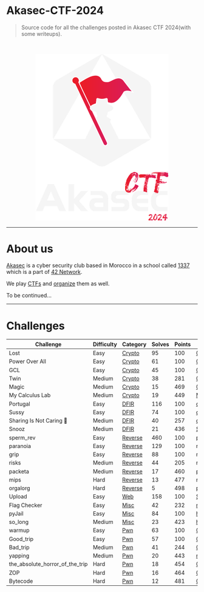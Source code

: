 # Akasec-CTF-2024
> Source code for all the challenges posted in Akasec CTF 2024(with some writeups).

<br>

<p align="center">
  <img src="img/akasec_logo.png"  width="350"/>
</p>

------------------------------

# About us

[Akasec](https://akasec.club) is a cyber security club based in Morocco in a school called [1337](https://1337.ma) which is a part of [42 Network](https://42.fr).

We play [CTFs](https://ctftime.org/team/107202) and [organize](https://ctftime.org/event/2222) them as well.

To be continued...

------------------------------

# Challenges


| Challenge | Difficulty | Category | Solves | Points | Author | Writeup |
| --------- | ---------- | -------- | ------ | ------ | ------ | ------- |
| Lost      | Easy       | [Crypto](https://github.com/AkaSec-1337-CyberSecurity-Club/Akasec-CTF-2024/tree/main/crypto)   | 95     | 100    | [0VN1](https://github.com/sou200) | [Writeup](https://github.com/AkaSec-1337-CyberSecurity-Club/Akasec-CTF-2024/tree/main/crypto#lost) |
| Power Over All | Easy | [Crypto](https://github.com/AkaSec-1337-CyberSecurity-Club/Akasec-CTF-2024/tree/main/crypto) | 61 | 100 | [0VN1](https://github.com/sou200) | [Writeup](https://github.com/AkaSec-1337-CyberSecurity-Club/Akasec-CTF-2024/tree/main/crypto#power-over-all) |
| GCL | Easy | [Crypto](https://github.com/AkaSec-1337-CyberSecurity-Club/Akasec-CTF-2024/tree/main/crypto) | 45 | 100 | [0VN1](https://github.com/sou200) | [Writeup](https://github.com/AkaSec-1337-CyberSecurity-Club/Akasec-CTF-2024/tree/main/crypto#gcl) |
| Twin | Medium | [Crypto](https://github.com/AkaSec-1337-CyberSecurity-Club/Akasec-CTF-2024/tree/main/crypto) | 38 | 281 | [0VN1](https://github.com/sou200) | [Writeup](https://github.com/AkaSec-1337-CyberSecurity-Club/Akasec-CTF-2024/tree/main/crypto#twin) |
| Magic | Medium | [Crypto](https://github.com/AkaSec-1337-CyberSecurity-Club/Akasec-CTF-2024/tree/main/crypto) | 15 | 469 | [0VN1](https://github.com/sou200) | [Writeup](https://github.com/AkaSec-1337-CyberSecurity-Club/Akasec-CTF-2024/tree/main/crypto#magic) |
| My Calculus Lab | Medium | [Crypto](https://github.com/AkaSec-1337-CyberSecurity-Club/Akasec-CTF-2024/tree/main/crypto) | 19 | 449 | [M411K](https://github.com/mwlik) | [Writeup](https://github.com/AkaSec-1337-CyberSecurity-Club/Akasec-CTF-2024/blob/main/crypto/My_Calculus_Lab/solve/solve.py) |
| Portugal | Easy | [DFIR](https://github.com/AkaSec-1337-CyberSecurity-Club/Akasec-CTF-2024/tree/main/DFIR) | 116 | 100 | [d33znu75](https://github.com/RedaHmimchi) | [Writeup](https://github.com/AkaSec-1337-CyberSecurity-Club/Akasec-CTF-2024/tree/main/DFIR/Portugal) |
| Sussy | Easy | [DFIR](https://github.com/AkaSec-1337-CyberSecurity-Club/Akasec-CTF-2024/tree/main/DFIR) | 74 | 100 | [d33znu75](https://github.com/RedaHmimchi) | [Writeup](https://github.com/AkaSec-1337-CyberSecurity-Club/Akasec-CTF-2024/tree/main/DFIR/Sussy) |
| Sharing Is Not Caring 👃 | Medium | [DFIR](https://github.com/AkaSec-1337-CyberSecurity-Club/Akasec-CTF-2024/tree/main/DFIR) | 40 | 257 | [d33znu75](https://github.com/RedaHmimchi) | [Writeup](https://github.com/AkaSec-1337-CyberSecurity-Club/Akasec-CTF-2024/tree/main/DFIR/Sharint%20is%20not%20Caring) |
| Snooz | Medium | [DFIR](https://github.com/AkaSec-1337-CyberSecurity-Club/Akasec-CTF-2024/tree/main/DFIR) | 21 | 436 | [Samaqlo](https://github.com/samaqlo) | [Writeup](https://github.com/AkaSec-1337-CyberSecurity-Club/Akasec-CTF-2024/blob/main/DFIR/Snooz/writeup.md) |
| sperm_rev | Easy | [Reverse](https://github.com/AkaSec-1337-CyberSecurity-Club/Akasec-CTF-2024/tree/main/reverse) | 460 | 100 | [pengo](https://github.com/P3enguin) | [Writeup](https://github.com/AkaSec-1337-CyberSecurity-Club/Akasec-CTF-2024/tree/main/reverse/sperm_rev/README.md) |
| paranoia | Easy | [Reverse](https://github.com/AkaSec-1337-CyberSecurity-Club/Akasec-CTF-2024/tree/main/reverse) | 129 | 100 | miyako | tba |
| grip | Easy | [Reverse](https://github.com/AkaSec-1337-CyberSecurity-Club/Akasec-CTF-2024/tree/main/reverse) | 88 | 100 | miyako | tba |
| risks | Medium | [Reverse](https://github.com/AkaSec-1337-CyberSecurity-Club/Akasec-CTF-2024/tree/main/reverse) | 44 | 205 | miyako | tba |
| packeta | Medium | [Reverse](https://github.com/AkaSec-1337-CyberSecurity-Club/Akasec-CTF-2024/tree/main/reverse) | 17 | 460 | [pengo](https://github.com/P3enguin) | [Writeup](https://github.com/AkaSec-1337-CyberSecurity-Club/Akasec-CTF-2024/tree/main/reverse/packeta/README.md) |
| mips | Hard | [Reverse](https://github.com/AkaSec-1337-CyberSecurity-Club/Akasec-CTF-2024/tree/main/reverse) | 13 | 477 | miyako | tba |
| orgalorg | Hard | [Reverse](https://github.com/AkaSec-1337-CyberSecurity-Club/Akasec-CTF-2024/tree/main/reverse) | 5 | 498 | [pengo](https://github.com/P3enguin) | [Writeup](https://github.com/AkaSec-1337-CyberSecurity-Club/Akasec-CTF-2024/tree/main/reverse/orgalorg/README.md) |
| Upload | Easy | [Web](https://github.com/AkaSec-1337-CyberSecurity-Club/Akasec-CTF-2024/tree/main/web) | 158 | 100 | [S0nG0ku](https://github.com/S0nG0ku0) | [Writeup](https://github.com/AkaSec-1337-CyberSecurity-Club/Akasec-CTF-2024/blob/main/web/Upload/README.md) |
| Flag Checker | Easy | [Misc](https://github.com/AkaSec-1337-CyberSecurity-Club/Akasec-CTF-2024/tree/main/misc) | 42 | 232 | [nyly](https://github.com/imenyoo2) | [Writeup](https://github.com/AkaSec-1337-CyberSecurity-Club/Akasec-CTF-2024/blob/main/misc/Flag%20Checker/README.md) |
| pyJail | Easy | [Misc](https://github.com/AkaSec-1337-CyberSecurity-Club/Akasec-CTF-2024/tree/main/misc) | 84 | 100 | [hel-makh](https://github.com/hel-makh) | [Writeup](https://github.com/AkaSec-1337-CyberSecurity-Club/Akasec-CTF-2024/blob/main/misc/pyJail) |
| so_long | Medium | [Misc](https://github.com/AkaSec-1337-CyberSecurity-Club/Akasec-CTF-2024/tree/main/misc) | 23 | 423 | [hel-makh](https://github.com/hel-makh) | [Writeup](https://github.com/AkaSec-1337-CyberSecurity-Club/Akasec-CTF-2024/blob/main/misc/so_long) |
| warmup | Easy | [Pwn](https://github.com/AkaSec-1337-CyberSecurity-Club/Akasec-CTF-2024/tree/main/pwn) | 63 | 100 | [0ur4n05](https://github.com/0ur4n05) | [Writeup](https://github.com/AkaSec-1337-CyberSecurity-Club/Akasec-CTF-2024/tree/main/pwn/warmup) |
| Good_trip | Easy | [Pwn](https://github.com/AkaSec-1337-CyberSecurity-Club/Akasec-CTF-2024/tree/main/pwn) | 57 |100 | [0ur4n05](https://github.com/0ur4n05) | [Writeup](https://github.com/AkaSec-1337-CyberSecurity-Club/Akasec-CTF-2024/tree/main/pwn/good_trip) |
| Bad_trip | Medium | [Pwn](https://github.com/AkaSec-1337-CyberSecurity-Club/Akasec-CTF-2024/tree/main/pwn) | 41 | 244 | [0ur4n05](https://github.com/0ur4n05) | [Writeup](https://github.com/AkaSec-1337-CyberSecurity-Club/Akasec-CTF-2024/tree/main/pwn/bad_trip_and_the_absolute_horror_of_the_trip) |
| yapping | Medium | [Pwn](https://github.com/AkaSec-1337-CyberSecurity-Club/Akasec-CTF-2024/tree/main/pwn) | 20 | 443 | [nyly](https://github.com/imenyoo2) | [Writeup](https://github.com/AkaSec-1337-CyberSecurity-Club/Akasec-CTF-2024/blob/main/pwn/yapping/README.md) |
| the_absolute_horror_of_the_trip | Hard | [Pwn](https://github.com/AkaSec-1337-CyberSecurity-Club/Akasec-CTF-2024/tree/main/pwn) | 18 | 454 | [0ur4n05](https://github.com/0ur4n05) | [Writeup](https://github.com/AkaSec-1337-CyberSecurity-Club/Akasec-CTF-2024/tree/main/pwn/bad_trip_and_the_absolute_horror_of_the_trip) |
| ZOP | Hard | [Pwn](https://github.com/AkaSec-1337-CyberSecurity-Club/Akasec-CTF-2024/tree/main/pwn) | 16 | 464 | [0ur4n05](https://github.com/0ur4n05) | [Writeup](https://github.com/AkaSec-1337-CyberSecurity-Club/Akasec-CTF-2024/tree/main/pwn/zop) |
| Bytecode | Hard | [Pwn](https://github.com/AkaSec-1337-CyberSecurity-Club/Akasec-CTF-2024/tree/main/pwn) | 12 | 481 | [0ur4n05](https://github.com/0ur4n05) | [Writeup](https://github.com/AkaSec-1337-CyberSecurity-Club/Akasec-CTF-2024/tree/main/pwn/bytecode) |
